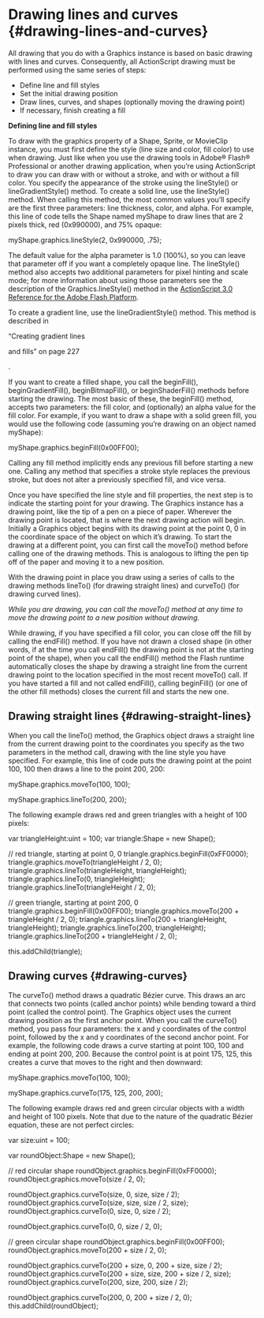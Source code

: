 # Drawing lines and curves {#drawing-lines-and-curves}

All drawing that you do with a Graphics instance is based on basic drawing with lines and curves. Consequently, all ActionScript drawing must be performed using the same series of steps:

*   Define line and fill styles
*   Set the initial drawing position
*   Draw lines, curves, and shapes (optionally moving the drawing point)
*   If necessary, finish creating a fill

**Defining line and fill styles**

To draw with the graphics property of a Shape, Sprite, or MovieClip instance, you must first define the style (line size and color, fill color) to use when drawing. Just like when you use the drawing tools in Adobe® Flash® Professional or another drawing application, when you’re using ActionScript to draw you can draw with or without a stroke, and with or without a fill color. You specify the appearance of the stroke using the lineStyle() or lineGradientStyle() method. To create a solid line, use the lineStyle() method. When calling this method, the most common values you’ll specify are the first three parameters: line thickness, color, and alpha. For example, this line of code tells the Shape named myShape to draw lines that are 2 pixels thick, red (0x990000), and 75% opaque:

myShape.graphics.lineStyle(2, 0x990000, .75);

The default value for the alpha parameter is 1.0 (100%), so you can leave that parameter off if you want a completely opaque line. The lineStyle() method also accepts two additional parameters for pixel hinting and scale mode; for more information about using those parameters see the description of the Graphics.lineStyle() method in the [ActionScript 3.0 Reference for the Adobe Flash Platform](http://help.adobe.com/en_US/FlashPlatform/reference/actionscript/3/flash/display/Graphics.html#lineStyle()).

To create a gradient line, use the lineGradientStyle() method. This method is described in

“Creating gradient lines

and fills” on page 227

.

If you want to create a filled shape, you call the beginFill(), beginGradientFill(), beginBitmapFill(), or beginShaderFill() methods before starting the drawing. The most basic of these, the beginFill() method, accepts two parameters: the fill color, and (optionally) an alpha value for the fill color. For example, if you want to draw a shape with a solid green fill, you would use the following code (assuming you’re drawing on an object named myShape):

myShape.graphics.beginFill(0x00FF00);

Calling any fill method implicitly ends any previous fill before starting a new one. Calling any method that specifies a stroke style replaces the previous stroke, but does not alter a previously specified fill, and vice versa.

Once you have specified the line style and fill properties, the next step is to indicate the starting point for your drawing. The Graphics instance has a drawing point, like the tip of a pen on a piece of paper. Wherever the drawing point is located, that is where the next drawing action will begin. Initially a Graphics object begins with its drawing point at the point 0, 0 in the coordinate space of the object on which it’s drawing. To start the drawing at a different point, you can first call the moveTo() method before calling one of the drawing methods. This is analogous to lifting the pen tip off of the paper and moving it to a new position.

With the drawing point in place you draw using a series of calls to the drawing methods lineTo() (for drawing straight lines) and curveTo() (for drawing curved lines).

_While you are drawing, you can call the moveTo() method at any time to move the drawing point to a new position without drawing._

While drawing, if you have specified a fill color, you can close off the fill by calling the endFill() method. If you have not drawn a closed shape (in other words, if at the time you call endFill() the drawing point is not at the starting point of the shape), when you call the endFill() method the Flash runtime automatically closes the shape by drawing a straight line from the current drawing point to the location specified in the most recent moveTo() call. If you have started a fill and not called endFill(), calling beginFill() (or one of the other fill methods) closes the current fill and starts the new one.

## Drawing straight lines {#drawing-straight-lines}

When you call the lineTo() method, the Graphics object draws a straight line from the current drawing point to the coordinates you specify as the two parameters in the method call, drawing with the line style you have specified. For example, this line of code puts the drawing point at the point 100, 100 then draws a line to the point 200, 200:

myShape.graphics.moveTo(100, 100);

myShape.graphics.lineTo(200, 200);

The following example draws red and green triangles with a height of 100 pixels:

var triangleHeight:uint = 100; var triangle:Shape = new Shape();

// red triangle, starting at point 0, 0 triangle.graphics.beginFill(0xFF0000); triangle.graphics.moveTo(triangleHeight / 2, 0); triangle.graphics.lineTo(triangleHeight, triangleHeight); triangle.graphics.lineTo(0, triangleHeight); triangle.graphics.lineTo(triangleHeight / 2, 0);

// green triangle, starting at point 200, 0 triangle.graphics.beginFill(0x00FF00); triangle.graphics.moveTo(200 + triangleHeight / 2, 0); triangle.graphics.lineTo(200 + triangleHeight, triangleHeight); triangle.graphics.lineTo(200, triangleHeight); triangle.graphics.lineTo(200 + triangleHeight / 2, 0);

this.addChild(triangle);

## Drawing curves {#drawing-curves}

The curveTo() method draws a quadratic Bézier curve. This draws an arc that connects two points (called anchor points) while bending toward a third point (called the control point). The Graphics object uses the current drawing position as the first anchor point. When you call the curveTo() method, you pass four parameters: the x and y coordinates of the control point, followed by the x and y coordinates of the second anchor point. For example, the following code draws a curve starting at point 100, 100 and ending at point 200, 200\. Because the control point is at point 175, 125, this creates a curve that moves to the right and then downward:

myShape.graphics.moveTo(100, 100);

myShape.graphics.curveTo(175, 125, 200, 200);

The following example draws red and green circular objects with a width and height of 100 pixels. Note that due to the nature of the quadratic Bézier equation, these are not perfect circles:

var size:uint = 100;

var roundObject:Shape = new Shape();

// red circular shape roundObject.graphics.beginFill(0xFF0000); roundObject.graphics.moveTo(size / 2, 0);

roundObject.graphics.curveTo(size, 0, size, size / 2); roundObject.graphics.curveTo(size, size, size / 2, size); roundObject.graphics.curveTo(0, size, 0, size / 2);

roundObject.graphics.curveTo(0, 0, size / 2, 0);

// green circular shape roundObject.graphics.beginFill(0x00FF00); roundObject.graphics.moveTo(200 + size / 2, 0);

roundObject.graphics.curveTo(200 + size, 0, 200 + size, size / 2); roundObject.graphics.curveTo(200 + size, size, 200 + size / 2, size); roundObject.graphics.curveTo(200, size, 200, size / 2);

roundObject.graphics.curveTo(200, 0, 200 + size / 2, 0); this.addChild(roundObject);